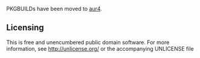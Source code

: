 PKGBUILDs have been moved to
[aur4](https://wiki.archlinux.org/index.php/Arch_User_Repository#AUR_4).

Licensing
---------

This is free and unencumbered public domain software. For more
information, see http://unlicense.org/ or the accompanying UNLICENSE file
